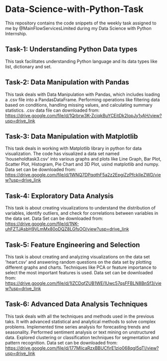 # Data-Science-with-Python-Task
This repository contains the code snippets of the weekly task assigned to me by @MainFlowServicesLimited during my Data Science with Python Internship.
## Task-1: Understanding Python Data types
This task facilitates understanding Python language and its data types like list, dictionary and set.
## Task-2: Data Manipulation with Pandas
This task deals with Data Manipulation with Pandas, which includes loading a .csv file into a PandasDataFrame. Performing operations like filtering data based on conditions, handling missing values, and calculating summary statistics. 
.csv data file can downloaded from: https://drive.google.com/file/d/1Qrbrw3K-ZciqkBuYCEitDk2lopJy1yAH/view?usp=drive_link
## Task-3: Data Manipulation with Matplotlib
This task deals in working with Matplotlib library in python for data visualization. The code has visualized a data set named 'householdtask3.csv' into various graphs and plots like Line Graph, Bar Plot, Scatter Plot, Histogram, Pie Chart and 3D Plot, usind matplotlib and numpy.
Data set can be downloaded from: https://drive.google.com/file/d/1WNQ7DPqqthF5a2z2EpgiZzPfckIIeZWD/view?usp=drive_link
## Task-4: Exploratory Data Analysis
This task is about creating visualizations to understand the distribution of variables, identify outliers, and check for correlations between variables in the data set.
Data Set can be downloaded from: https://drive.google.com/file/d/1NK-uhFZTJAsbH9VLmMx80oDQZ8LGfsOO/view?usp=drive_link
## Task-5: Feature Engineering and Selection
This task is about creating and analyzing visualizations on the data set 'heart.csv' and answering random questions on the data set by plotting different graphs and charts.
Techniques like PCA or feature importance to select the most important features is used.
Data set can be downloaded from: https://drive.google.com/file/d/1IZCDqfZUB1WEi1Uwc57qsFFBLN8BnSf3/view?usp=drive_link
## Task-6: Advanced Data Analysis Techniques
This task deals with all the techniques and methods used in the previous taks. It with advanced statistical and analytical methods to solve complex problems. Implemented time series analysis for forecasting trends and seasonality. Performed sentiment analysis or text mining on unstructured data. Explored clustering or classification techniques for segmentation and pattern recognition.
Data set can be downloaded from: https://drive.google.com/file/d/177MIicaRzxBBUCfjrE1zio068qgI5qTI/view?usp=drive_link
